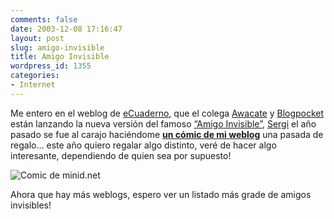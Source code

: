 ```yaml
---
comments: false
date: 2003-12-08 17:16:47
layout: post
slug: amigo-invisible
title: Amigo Invisible
wordpress_id: 1355
categories:
- Internet
---
```


Me entero en el weblog de [eCuaderno](http://www.ecuaderno.com), que el colega [Awacate](http://www.awacate.com/awablog/) y [Blogpocket](http://www.blogpocket.com/) están lanzando la nueva versión del famoso [“Amigo Invisible”](http://www.awacate.com/archives/amigo_invisible.php), [Sergi](http://www.elforat.net) el año pasado se fue al carajo haciéndome [**un cómic de mi weblog**](http://www.minid.net/archivos/categorias/anuncios_de_minid/ya_tengo_regalo.php) una pasada de regalo… este año quiero regalar algo distinto, veré de hacer algo interesante, dependiendo de quien sea por supuesto!





![Comic de minid.net](http://www.minid.net/images/img_comic.png)





Ahora que hay más weblogs, espero ver un listado más grade de amigos invisibles!




 
